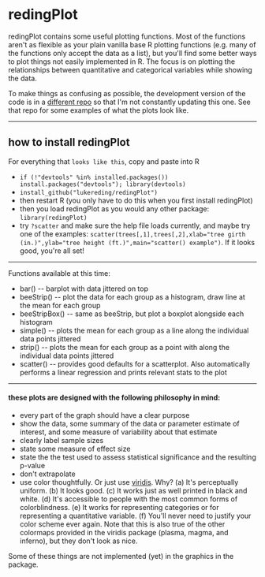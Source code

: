 # redingPlot

redingPlot contains some useful plotting functions. Most of the functions aren't as flexible as your plain vanilla base R plotting functions (e.g. many of the functions only accept the data as a list), but you'll find some better ways to plot things not easily implemented in R. The focus is on plotting the relationships between quantitative and categorical variables while showing the data.

To make things as confusing as possible, the development version of the code is in a [different repo](https://github.com/lukereding/graphics) so that I'm not constantly updating this one. See that repo for some examples of what the plots look like.

----------------

## how to install **redingPlot**

For everything that `looks like this`, copy and paste into R

* `if (!"devtools" %in% installed.packages()) install.packages("devtools"); library(devtools)`
* `install_github("lukereding/redingPlot")`
* then restart R (you only have to do this when you first install redingPlot)
* then you load redingPlot as you would any other package: `library(redingPlot)`
* try `?scatter` and make sure the help file loads currently, and maybe try one of the examples: `scatter(trees[,1],trees[,2],xlab="tree girth (in.)",ylab="tree height (ft.)",main="scatter() example")`. If it looks good, you're all set!

----------------

Functions available at this time:
* bar() -- barplot with data jittered on top
* beeStrip() -- plot the data for each group as a histogram, draw line at the mean for each group
* beeStripBox() -- same as beeStrip, but plot a boxplot alongside each histogram
* simple() -- plots the mean for each group as a line along the individual data points jittered
* strip() -- plots the mean for each group as a point with along the individual data points jittered
* scatter() -- provides good defaults for a scatterplot. Also automatically performs a linear regression and prints relevant stats to the plot

---------------
#### these plots are designed with the following philosophy in mind:

* every part of the graph should have a clear purpose
* show the data, some summary of the data or parameter estimate of interest, and some measure of variability about that estimate
* clearly label sample sizes
* state some measure of effect size
* state the the test used to assess statistical significance and the resulting p-value
* don't extrapolate
* use color thoughtfully. Or just use [viridis](https://bids.github.io/colormap/). Why? (a) It's perceptually uniform. (b) It looks good. (c) It works just as well printed in black and white. (d) It's accessible to people with the most common forms of colorblindness. (e) It works for representing categories or for representing a quantitative variable. (f) You'll never need to justify your color scheme ever again. Note that this is also true of the other colormaps provided in the viridis package (plasma, magma, and inferno), but they don't look as nice.

Some of these things are not implemented (yet) in the graphics in the package.
